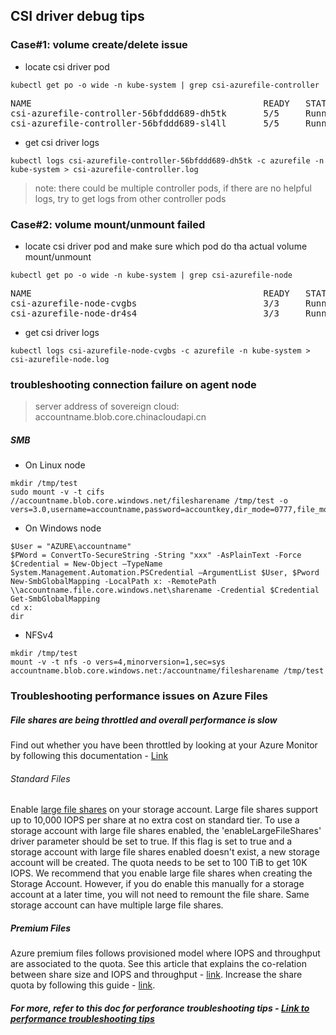 ## CSI driver debug tips
### Case#1: volume create/delete issue
 - locate csi driver pod
```console
kubectl get po -o wide -n kube-system | grep csi-azurefile-controller
```
<pre>
NAME                                            READY   STATUS    RESTARTS   AGE     IP             NODE
csi-azurefile-controller-56bfddd689-dh5tk       5/5     Running   0          35s     10.240.0.19    k8s-agentpool-22533604-0
csi-azurefile-controller-56bfddd689-sl4ll       5/5     Running   0          35s     10.240.0.23    k8s-agentpool-22533604-1
</pre>

 - get csi driver logs
```console
kubectl logs csi-azurefile-controller-56bfddd689-dh5tk -c azurefile -n kube-system > csi-azurefile-controller.log
```
> note: there could be multiple controller pods, if there are no helpful logs, try to get logs from other controller pods

### Case#2: volume mount/unmount failed
 - locate csi driver pod and make sure which pod do tha actual volume mount/unmount
```console
kubectl get po -o wide -n kube-system | grep csi-azurefile-node
```
<pre>
NAME                                            READY   STATUS    RESTARTS   AGE     IP             NODE
csi-azurefile-node-cvgbs                        3/3     Running   0          7m4s    10.240.0.35    k8s-agentpool-22533604-1
csi-azurefile-node-dr4s4                        3/3     Running   0          7m4s    10.240.0.4     k8s-agentpool-22533604-0
</pre>

 - get csi driver logs
```console
kubectl logs csi-azurefile-node-cvgbs -c azurefile -n kube-system > csi-azurefile-node.log
```

### troubleshooting connection failure on agent node
> server address of sovereign cloud: accountname.blob.core.chinacloudapi.cn
##### SMB
 - On Linux node
```console
mkdir /tmp/test
sudo mount -v -t cifs //accountname.blob.core.windows.net/filesharename /tmp/test -o vers=3.0,username=accountname,password=accountkey,dir_mode=0777,file_mode=0777,cache=strict,actimeo=30
```

 - On Windows node
```console
$User = "AZURE\accountname"
$PWord = ConvertTo-SecureString -String "xxx" -AsPlainText -Force
$Credential = New-Object –TypeName System.Management.Automation.PSCredential –ArgumentList $User, $Pword
New-SmbGlobalMapping -LocalPath x: -RemotePath \\accountname.file.core.windows.net\sharename -Credential $Credential
Get-SmbGlobalMapping
cd x:
dir
```

 - NFSv4
 
```console
mkdir /tmp/test
mount -v -t nfs -o vers=4,minorversion=1,sec=sys accountname.blob.core.windows.net:/accountname/filesharename /tmp/test
```


### Troubleshooting performance issues on Azure Files

##### File shares are being throttled and overall performance is slow 
Find out whether you have been throttled by looking at your Azure Monitor by following this documentation - [Link](https://docs.microsoft.com/en-us/azure/storage/files/storage-troubleshooting-files-performance#cause-1-share-was-throttled)

###### Standard Files

Enable [large file shares](https://docs.microsoft.com/azure/storage/files/storage-files-how-to-create-large-file-share?tabs=azure-portal) on your storage account. Large file shares support up to 10,000 IOPS per share at no extra cost on standard tier. To use a storage account with large file shares enabled, the 'enableLargeFileShares' driver parameter should be set to true. If this flag is set to true and a storage account with large file shares enabled doesn't exist, a new storage account will be created. The quota needs to be set to 100 TiB to get 10K IOPS. We recommend that you enable large file shares when creating the Storage Account. However, if you do enable this manually for a storage account at a later time, you will not need to remount the file share. Same storage account can have multiple large file shares.

##### Premium Files
Azure premium files follows provisioned model where IOPS and throughput are associated to the quota. See this article that explains the co-relation between share size and IOPS and throughput - [link](https://docs.microsoft.com/azure/storage/files/understanding-billing#provisioned-model). Increase the share quota by following this guide - [link](https://github.com/kubernetes-sigs/azurefile-csi-driver/tree/master/deploy/example/resize).

##### For more, refer to this doc for perforance troubleshooting tips - [Link to performance troubleshooting tips](https://docs.microsoft.com/en-us/azure/storage/files/storage-troubleshooting-files-performance)
